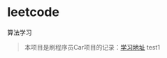 # leetcode
算法学习

>本项目是刷程序员Car项目的记录：[学习地址](https://github.com/youngyangyang04/leetcode-master) 
>test1
